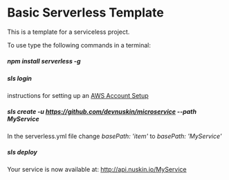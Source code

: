 # Basic Serverless Template 

This is a template for a serviceless project.

To use type the following commands in a terminal:





##### npm install serverless -g

##### sls login 
 
 instructions for setting up an [AWS Account Setup](https://www.youtube.com/watch?v=bFHmgqbAh4M)

##### sls create -u https://github.com/devnuskin/microservice --path MyService 


In the serverless.yml file change *basePath: 'item'*  to  *basePath: 'MyService'*

##### sls deploy

Your service is now available at:
http://api.nuskin.io/MyService